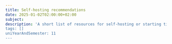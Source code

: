 ```yaml
---
title: Self-hosting recommendations
date: 2025-01-02T02:00:00+02:00
subject: 
description: 'A short list of resources for self-hosting or starting tinkering with code
tags: []
uniYearAndSemester: 11
---
```


